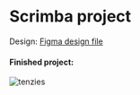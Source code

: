 # Scrimba project

Design: [Figma design file](https://www.figma.com/file/FqsxRUhAaXM4ezddQK0CdR/Tenzies)

#### Finished project:
![tenzies](https://user-images.githubusercontent.com/91620216/177014071-17e3b85d-016a-4f86-a9a7-d0fe8b9a9e98.png)

